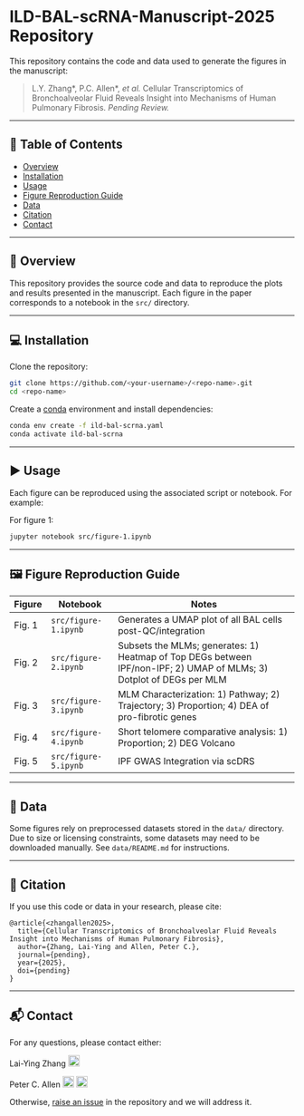 # ILD-BAL-scRNA-Manuscript-2025 Repository

This repository contains the code and data used to generate the figures in the manuscript:

> L.Y. Zhang\*, P.C. Allen\*, _et al._ Cellular Transcriptomics of Bronchoalveolar Fluid Reveals Insight into Mechanisms of Human Pulmonary Fibrosis. _Pending Review._ 

---

## 🧾 Table of Contents
- [Overview](#-overview)
- [Installation](https://github.com/PeterCAllen/ILD-BAL-scRNA-Manuscript-2025/tree/main?tab=readme-ov-file#-installation)
- [Usage](#usage)
- [Figure Reproduction Guide](https://github.com/PeterCAllen/ILD-BAL-scRNA-Manuscript-2025/tree/main?tab=readme-ov-file#%EF%B8%8F-figure-reproduction-guide)
- [Data](#data)
- [Citation](#citation)
- [Contact](#contact)

---

## 📘 Overview

This repository provides the source code and data to reproduce the plots and results presented in the manuscript. Each figure in the paper corresponds to a notebook in the `src/` directory.

---

## 💻 Installation

Clone the repository:

```bash
git clone https://github.com/<your-username>/<repo-name>.git
cd <repo-name>
```

Create a [conda](https://docs.conda.io) environment and install dependencies:

```bash
conda env create -f ild-bal-scrna.yaml
conda activate ild-bal-scrna
```

---

## ▶️ Usage

Each figure can be reproduced using the associated script or notebook. For example:

For figure 1:

```bash
jupyter notebook src/figure-1.ipynb
```

---

## 🖼️ Figure Reproduction Guide

| Figure | Notebook | Notes |
|--------|-------------------|-------|
| Fig. 1 | `src/figure-1.ipynb` | Generates a UMAP plot of all BAL cells post-QC/integration |
| Fig. 2 | `src/figure-2.ipynb` | Subsets the MLMs; generates: 1) Heatmap of Top DEGs between IPF/non-IPF; 2) UMAP of MLMs; 3) Dotplot of DEGs per MLM |
| Fig. 3 | `src/figure-3.ipynb` | MLM Characterization: 1) Pathway; 2) Trajectory; 3) Proportion; 4) DEA of pro-fibrotic genes |
| Fig. 4 | `src/figure-4.ipynb` | Short telomere comparative analysis: 1) Proportion; 2) DEG Volcano |
| Fig. 5 | `src/figure-5.ipynb` | IPF GWAS Integration via scDRS |

---

## 📁 Data

Some figures rely on preprocessed datasets stored in the `data/` directory. Due to size or licensing constraints, some datasets may need to be downloaded manually. See `data/README.md` for instructions.

---

## 📄 Citation

If you use this code or data in your research, please cite:

```
@article{<zhangallen2025>,
  title={Cellular Transcriptomics of Bronchoalveolar Fluid Reveals Insight into Mechanisms of Human Pulmonary Fibrosis},
  author={Zhang, Lai-Ying and Allen, Peter C.},
  journal={pending},
  year={2025},
  doi={pending}
}
```

---

## 📬 Contact

For any questions, please contact either:

Lai-Ying Zhang
<a href="mailto:Lai-Ying.Zhang@health.qld.gov.au"><img src="https://github.com/user-attachments/assets/d100bf6e-37cd-458a-aacc-737b26d18b55" width="20" height="20" /></a>

Peter C. Allen 
<a href="mailto:p.allen@garvan.org.au"><img src="https://github.com/user-attachments/assets/d100bf6e-37cd-458a-aacc-737b26d18b55" width="20" height="20" /></a>
<a href="https://github.com/PeterCAllen"><img src="https://github.com/user-attachments/assets/35eceb13-d725-4108-9791-57ca28776e5c" width="20" height="20" /></a>

Otherwise, [raise an issue](https://github.com/PeterCAllen/ILD-BAL-scRNA-Manuscript-2025/issues/new) in the repository and we will address it.
